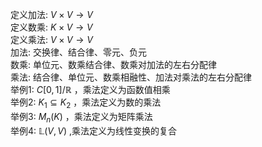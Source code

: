 定义加法: $V\times V\to V$   
定义数乘: $K\times V\to V$   
定义乘法: $V\times V\to V$   
加法: 交换律、结合律、零元、负元  
数乘: 单位元、数乘结合律、数乘对加法的左右分配律  
乘法: 结合律、单位元、数乘相融性、加法对乘法的左右分配律  
举例1:  $C[0,1]/\mathbb R$ ，乘法定义为函数值相乘  
举例2: $K_1\subseteq K_2$ ，乘法定义为数的乘法  
举例3: $M_n(K)$ ，乘法定义为矩阵乘法  
举例4: $\mathbb{L}(V,V)$ ,乘法定义为线性变换的复合  
